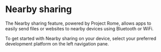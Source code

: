 # Nearby sharing

The Nearby sharing feature, powered by Project Rome, allows apps to easily send files or websites to nearby devices using Bluetooth or WiFi.

To get started with Nearby sharing on your device, select your preferred development platform on the left navigation pane.
